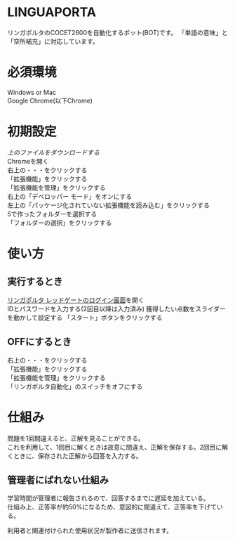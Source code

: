 # LINGUAPORTA
リンガポルタのCOCET2600を自動化するボット(BOT)です。
「単語の意味」と「空所補充」に対応しています。
# 必須環境
Windows or Mac  
Google Chrome(以下Chrome)
# 初期設定
*上のファイルをダウンロードする*  
Chromeを開く  
右上の・・・をクリックする  
「拡張機能」をクリックする  
「拡張機能を管理」をクリックする  
右上の「デベロッパー モード」をオンにする  
左上の「パッケージ化されていない拡張機能を読み込む」をクリックする  
*5*で作ったフォルダーを選択する  
「フォルダーの選択」をクリックする  
# 使い方
## 実行するとき
[リンガポルタ レッドゲートのログイン画面](https://w5.linguaporta.jp/user/seibido/)を開く  
IDとパスワードを入力する(2回目以降は入力済み) 
獲得したい点数をスライダーを動かして設定する
「スタート」ボタンをクリックする
## OFFにするとき
右上の・・・をクリックする  
「拡張機能」をクリックする  
「拡張機能を管理」をクリックする  
「リンガポルタ自動化」のスイッチをオフにする  

# 仕組み
問題を1回間違えると、正解を見ることができる。  
これを利用して、1回目に解くときは故意に間違え、正解を保存する。2回目に解くときに、保存された正解から回答を入力する。
## 管理者にばれない仕組み  
学習時間が管理者に報告されるので、回答するまでに遅延を加えている。  
仕組み上、正答率が約50%になるため、意図的に間違えて、正答率を下げている。

利用者と関連付けられた使用状況が製作者に送信されます。
